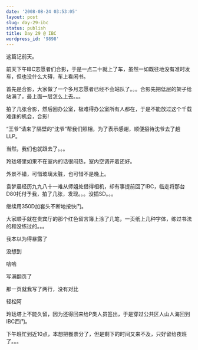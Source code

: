 ```yaml
---
date: '2008-08-24 03:53:05'
layout: post
slug: day-29-ibc
status: publish
title: Day 29 @ IBC
wordpress_id: '9898'
---
```


这篇记前天。


  





  





前天下午IBC志愿者们合影，于是一点二十就上了车，虽然一如既往地没有准时发车，但也没什么大碍，车上看闲书。




  





首先是合影，大家做了一个多月志愿者已经不会站队了。。。合影先把低层的架子给站满了，最上面一层怎么上去。。。




  





拍了几张合影，然后回办公室，极难得办公室所有人都在，于是不能放过这个千载难逢的机会，合影!




  





“王爷”请来了隔壁的“沈爷”帮我们照相，为了表示感谢，顺便招待沈爷去了趟LLP。




当然，我们也就跟去了。。。




  





玲珑塔里如果不在室内的话很闷热，室内空调开着还好。




外景不错，可惜玻璃太脏，也可惜不是晚上。




袁梦晨经历九九八十一难从师姐处借得相机，却有事提前回了IBC，临走将那台D80托付予我，拍了几张，发现。。。没插SD。。。




继续用350D加套头不断地按快门。




  





大家顺手就在贵宾厅的那个红色留言簿上涂了几笔，一页纸上几种字体，练过书法的和没练过的。。。




我本以为得暴露了




没想到




哈哈




写满翻页了




那一页就我写了两行，没有对比




轻松阿




  





  





  





玲珑塔上不能久留，因为还得回来给P类人员签出，于是穿过公共区人山人海回到IBC西门。




  





下午班忙到近10点，本想把餐票分了，但是剩下的时间又来不及，只好留给夜班了。。。
